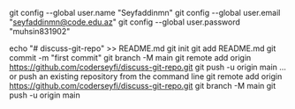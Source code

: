 git config --global user.name "Seyfaddinmn"
git config --global user.email "seyfaddinmn@code.edu.az"
git config --global user.password "muhsin831902"



echo "# discuss-git-repo" >> README.md
git init
git add README.md
git commit -m "first commit"
git branch -M main
git remote add origin https://github.com/coderseyfi/discuss-git-repo.git
git push -u origin main
…or push an existing repository from the command line
git remote add origin https://github.com/coderseyfi/discuss-git-repo.git
git branch -M main
git push -u origin main